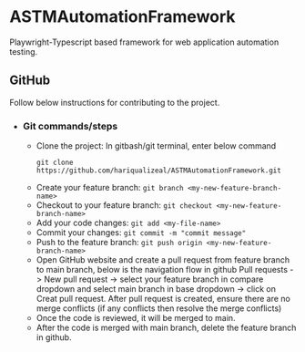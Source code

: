 # ASTMAutomationFramework
Playwright-Typescript based framework for web application automation testing.
## GitHub
 Follow below instructions for contributing to the project.
- ### Git commands/steps
  - Clone the project:
    In gitbash/git terminal, enter below command
    ````
    git clone https://github.com/hariqualizeal/ASTMAutomationFramework.git
    ````
  - Create your feature branch: `git branch <my-new-feature-branch-name>`
  - Checkout to your feature branch: `git checkout <my-new-feature-branch-name>`
  - Add your code changes: `git add <my-file-name>`
  - Commit your changes: `git commit -m "commit message"`
  - Push to the feature branch: `git push origin <my-new-feature-branch-name>`
  - Open GitHub website and create a pull request from feature branch to main branch, below is the  navigation flow in github
      Pull requests -> New pull request -> select your feature branch in compare dropdown and select main branch in base dropdown -> click on Creat pull request.
      After pull request is created, ensure there are no merge conflicts (if any conflicts then resolve the merge conflicts)
  - Once the code is reviewed, it will be merged to main.
  - After the code is merged with main branch, delete the feature branch in github.